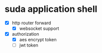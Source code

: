 # suda application shell

- [x] http router forward
    - [x] websocket support
- [x] authorization
    - [x] aes encrypt token
    - [ ] jwt token
